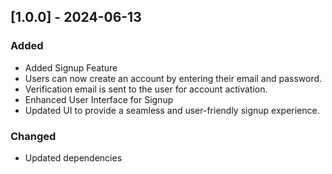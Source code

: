 
## [1.0.0] - 2024-06-13
### Added
- Added Signup Feature
 - Users can now create an account by entering their email and password.
 - Verification email is sent to the user for account activation.
- Enhanced User Interface for Signup
 - Updated UI to provide a seamless and user-friendly signup experience.

### Changed
- Updated dependencies
